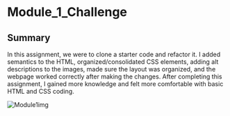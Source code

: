 # Module_1_Challenge

## Summary
In this assignment, we were to clone a starter code and refactor it. I added semantics to the HTML, organized/consolidated CSS elements, adding alt descriptions to the images, made sure the layout was organized, and the webpage worked correctly after making the changes. After completing this assignment, I gained more knowledge and felt more comfortable with basic HTML and CSS coding. 

![Module1img](https://user-images.githubusercontent.com/110567243/207993591-3985a9d3-6e5b-44a2-a06b-9d4323b6d3f4.png)
